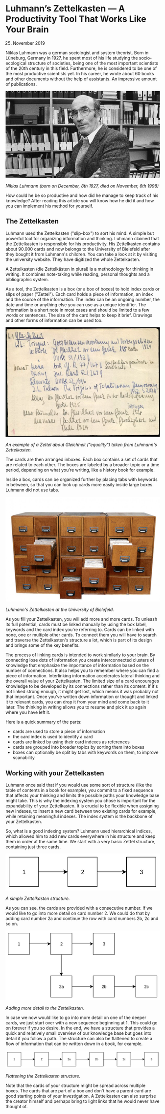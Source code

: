 # Luhmann’s Zettelkasten — A Productivity Tool That Works Like Your Brain

25. November 2019 

Niklas Luhmann was a german sociologist and system theorist. Born in Lüneburg, Germany in 1927, he spent most of his life studying the socio-ecological structure of societies, being one of the most important scientists of the 20th century in this field. Furthermore, he is considered to be one of the most productive scientists yet. In his career, he wrote about 60 books and other documents without the help of assistants. An impressive amount of publications.

![Niklas Luhmann](/assets/blog/luhmann/luhmann.jpg)

*Niklas Luhmann (born on December, 8th 1927, died on November, 6th 1998)*

How could he be so productive and how did he manage to keep track of his knowledge? After reading this article you will know how he did it and how you can implement his method for yourself.

## The Zettelkasten

Luhmann used the Zettelkasten ("slip-box") to sort his mind. A simple but powerful tool for organizing information and thinking. Luhmann claimed that the Zettelkasten is responsible for his productivity. His Zettelkasten contains about 90.000 cards and now belongs to the University of Bielefeld after they bought it from Luhmann's children. You can take a look at it by visiting the university website. They have digitized the whole Zettelkasten.

A Zettelkasten (die Zettelkästen in plural) is a methodology for thinking in writing. It combines note-taking while reading, personal thoughts and a bibliographic system.

As a tool, the Zettelkasten is a box (or a box of boxes) to hold index cards or slips of paper ("Zettel"). Each card holds a piece of information, an index and the source of the information. The index can be an ongoing number, the date and time or anything else you can use as a unique identifier. The information is a short note in most cases and should be limited to a few words or sentences. The size of the card helps to keep it brief. Drawings and other forms of information can be used too.

![Zettel](/assets/blog/luhmann/zettel.png)

*An example of a Zettel about Gleichheit ("equality") taken from Luhmann's Zettelkasten.*

The cards are then arranged inboxes. Each box contains a set of cards that are related to each other. The boxes are labeled by a broader topic or a time period, depending on what you're writing, like a history book for example.

Inside a box, cards can be organized further by placing tabs with keywords in between, so that you can look up cards more easily inside large boxes. Luhmann did not use tabs.

![Zettelkasten](/assets/blog/luhmann/kasten.jpg)

*Luhmann's Zettelkasten at the University of Bielefeld.*

As you fill your Zettelkasten, you will add more and more cards. To unleash its full potential, cards must be linked manually by using the box label, keywords and the card index you're referring to. Cards can be linked with none, one or multiple other cards. To connect them you will have to search and traverse the Zettelkasten's structure a lot, which is part of its design and brings some of the key benefits.

The process of linking cards is intended to work similarly to your brain. By connecting lose dots of information you create interconnected clusters of knowledge that emphasize the importance of information based on the number of connections. It also helps you to remember where you can find a piece of information. Interlinking information accelerates lateral thinking and the overall value of your Zettelkasten. The limited size of a card encourages knowledge to be developed by its connections rather than its content. If it's not linked strong enough, it might get lost, which means it was probably not that important. Once you've written down information or thought and linked it to relevant cards, you can drop it from your mind and come back to it later. The thinking in writing allows you to resume and pick it up again where you have left it.

Here is a quick summary of the parts:

* cards are used to store a piece of information
* the card index is used to identify a card
* cards are linked by using their card indexes as references
* cards are grouped into broader topics by sorting them into boxes
* boxes can optionally be split by tabs with keywords on them, to improve scanability

## Working with your Zettelkasten

Luhmann once said that if you would use some sort of structure (like the table of contents in a book for example), you commit to a fixed sequence that affects your thinking and limits the possible paths your knowledge base might take. This is why the indexing system you chose is important for the expandability of your Zettelkasten. It is crucial to be flexible when assigning new indexes, to insert a new card between two existing cards for example, while retaining meaningful indexes. The index system is the backbone of your Zettelkasten.

So, what is a good indexing system? Luhmann used hierarchical indices, which allowed him to add new cards everywhere in his structure and keep them in order at the same time. We start with a very basic Zettel structure, containing just three cards.

![Step 1](/assets/blog/luhmann/step1.jpg)

*A simple Zettelkasten structure.*

As you can see, the cards are provided with a consecutive number. If we would like to go into more detail on card number 2. We could do that by adding card number 2a and continue the row with card numbers 2b, 2c and so on.

![Step 2](/assets/blog/luhmann/step2.jpg)

*Adding more detail to the Zettelkasten.*

In case we now would like to go into more detail on one of the deeper cards, we just start over with a new sequence beginning at 1. This could go on forever if you so desire. In the end, we have a structure that provides a quick and relatively small overview of our knowledge base but goes into detail if you follow a path. The structure can also be flattened to create a flow of information that can be written down in a book, for example.

![Step 3](/assets/blog/luhmann/step3.jpg)

*Flattening the Zettelkasten structure.*

Note that the cards of your structure might be spread across multiple boxes. The cards that are part of a box and don't have a parent card are good starting points of your investigation. A Zettelkasten can also surprise the creator himself and perhaps bring to light links that he would never have thought of.
